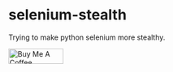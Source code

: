# selenium-stealth
Trying to make python selenium more stealthy.

<a href="https://www.buymeacoffee.com/dipraj" target="_blank"><img src="https://cdn.buymeacoffee.com/buttons/v2/default-green.png" alt="Buy Me A Coffee" style="height: 30px !important;width: 108px !important;" ></a>
